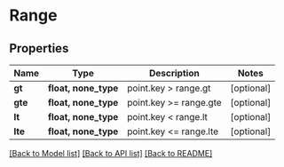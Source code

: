 # Range

## Properties
Name | Type | Description | Notes
------------ | ------------- | ------------- | -------------
**gt** | **float, none_type** | point.key &gt; range.gt | [optional] 
**gte** | **float, none_type** | point.key &gt;&#x3D; range.gte | [optional] 
**lt** | **float, none_type** | point.key &lt; range.lt | [optional] 
**lte** | **float, none_type** | point.key &lt;&#x3D; range.lte | [optional] 

[[Back to Model list]](../README.md#documentation-for-models) [[Back to API list]](../README.md#documentation-for-api-endpoints) [[Back to README]](../README.md)


